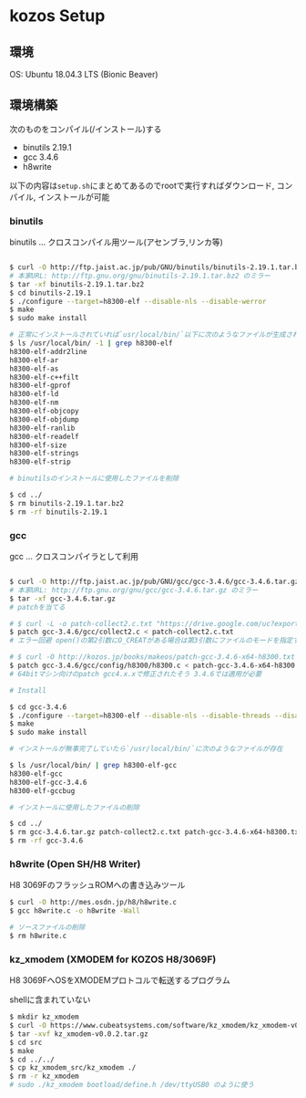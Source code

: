 # kozos Setup

## 環境

OS: Ubuntu 18.04.3 LTS (Bionic Beaver)

## 環境構築

次のものをコンパイル(/インストール)する

- binutils 2.19.1
- gcc 3.4.6
- h8write

以下の内容は`setup.sh`にまとめてあるのでrootで実行すればダウンロード, コンパイル, インストールが可能

### binutils

binutils ... クロスコンパイル用ツール(アセンブラ,リンカ等)

```sh

$ curl -O http://ftp.jaist.ac.jp/pub/GNU/binutils/binutils-2.19.1.tar.bz2
# 本家URL: http://ftp.gnu.org/gnu/binutils-2.19.1.tar.bz2 のミラー
$ tar -xf binutils-2.19.1.tar.bz2
$ cd binutils-2.19.1
$ ./configure --target=h8300-elf --disable-nls --disable-werror
$ make
$ sudo make install

# 正常にインストールされていれば`usr/local/bin/`以下に次のようなファイルが生成される
$ ls /usr/local/bin/ -1 | grep h8300-elf
h8300-elf-addr2line
h8300-elf-ar
h8300-elf-as
h8300-elf-c++filt
h8300-elf-gprof
h8300-elf-ld
h8300-elf-nm
h8300-elf-objcopy
h8300-elf-objdump
h8300-elf-ranlib
h8300-elf-readelf
h8300-elf-size
h8300-elf-strings
h8300-elf-strip

# binutilsのインストールに使用したファイルを削除

$ cd ../
$ rm binutils-2.19.1.tar.bz2
$ rm -rf binutils-2.19.1

```

### gcc

gcc ... クロスコンパイラとして利用

```sh

$ curl -O http://ftp.jaist.ac.jp/pub/GNU/gcc/gcc-3.4.6/gcc-3.4.6.tar.gz
# 本家URL: http://ftp.gnu.org/gnu/gcc/gcc-3.4.6.tar.gz のミラー
$ tar -xf gcc-3.4.6.tar.gz
# patchを当てる

# $ curl -L -o patch-collect2.c.txt "https://drive.google.com/uc?export=download&id=1rbci2gO_3m90jgQ32BsRNNhsJZBwzrOs"
$ patch gcc-3.4.6/gcc/collect2.c < patch-collect2.c.txt
# エラー回避 open()の第2引数にO_CREATがある場合は第3引数にファイルのモードを指定する必要がある

# $ curl -O http://kozos.jp/books/makeos/patch-gcc-3.4.6-x64-h8300.txt
$ patch gcc-3.4.6/gcc/config/h8300/h8300.c < patch-gcc-3.4.6-x64-h8300.txt
# 64bitマシン向けのpatch gcc4.x.xで修正されたそう 3.4.6では適用が必要

# Install

$ cd gcc-3.4.6
$ ./configure --target=h8300-elf --disable-nls --disable-threads --disable-shared --enable-languages=c --disable-werror
$ make
$ sudo make install

# インストールが無事完了していたら`/usr/local/bin/`に次のようなファイルが存在

$ ls /usr/local/bin/ | grep h8300-elf-gcc
h8300-elf-gcc
h8300-elf-gcc-3.4.6
h8300-elf-gccbug

# インストールに使用したファイルの削除

$ cd ../
$ rm gcc-3.4.6.tar.gz patch-collect2.c.txt patch-gcc-3.4.6-x64-h8300.txt
$ rm -rf gcc-3.4.6

```

### h8write (Open SH/H8 Writer)

H8 3069FのフラッシュROMへの書き込みツール

```sh
$ curl -O http://mes.osdn.jp/h8/h8write.c
$ gcc h8write.c -o h8write -Wall

# ソースファイルの削除
$ rm h8write.c
```

### kz_xmodem (XMODEM for KOZOS H8/3069F)

H8 3069FへOSをXMODEMプロトコルで転送するプログラム

shellに含まれていない

```sh
$ mkdir kz_xmodem
$ curl -O https://www.cubeatsystems.com/software/kz_xmodem/kz_xmodem-v0.0.2.tar.gz -k
$ tar -xvf kz_xmodem-v0.0.2.tar.gz
$ cd src
$ make
$ cd ../../
$ cp kz_xmodem_src/kz_xmodem ./
$ rm -r kz_xmodem
# sudo ./kz_xmodem bootload/define.h /dev/ttyUSB0 のように使う
```


